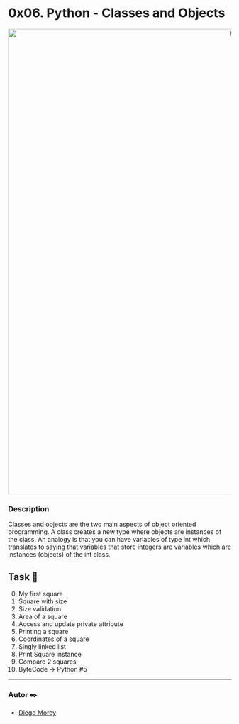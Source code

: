 # 0x06. Python - Classes and Objects
<p align="center">
  <img src="https://s3.amazonaws.com/intranet-projects-files/holbertonschool-higher-level_programming+/247/oop-meme.jpg" width="1050" title="hover text">
</p>

### Description
Classes and objects are the two main aspects of object oriented programming. A class creates a new type where objects are instances of the class. An analogy is that you can have variables of type int which translates to saying that variables that store integers are variables which are instances (objects) of the int class.

## Task 📄
0. My first square
1. Square with size
2. Size validation
3. Area of a square
4. Access and update private attribute
5. Printing a square
6. Coordinates of a square
7. Singly linked list
8. Print Square instance
9. Compare 2 squares
10. ByteCode -> Python #5
***

### Autor ✒️
* [Diego Morey](https://github.com/DAlons27)